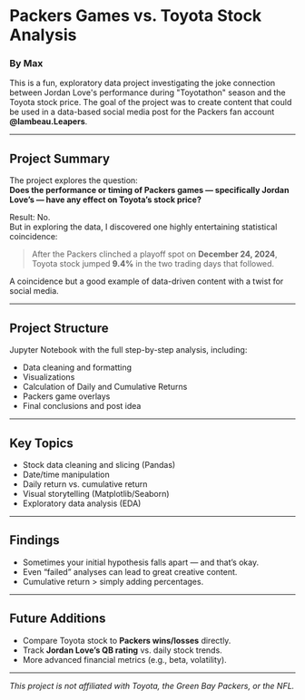 # Packers Games vs. Toyota Stock Analysis

### By Max

This is a fun, exploratory data project investigating the joke connection between Jordan Love's performance during "Toyotathon" season and the Toyota stock price. The goal of the project was to create content that could be used in a data-based social media post for the Packers fan account **@lambeau.Leapers**.

---

## Project Summary

The project explores the question:  
**Does the performance or timing of Packers games — specifically Jordan Love’s — have any effect on Toyota’s stock price?**

Result: No.  
But in exploring the data, I discovered one highly entertaining statistical coincidence:

> After the Packers clinched a playoff spot on **December 24, 2024**, Toyota stock jumped **9.4%** in the two trading days that followed.

A coincidence but a good example of data-driven content with a twist for social media.

---

## Project Structure
 
  Jupyter Notebook with the full step-by-step analysis, including:
  - Data cleaning and formatting
  - Visualizations
  - Calculation of Daily and Cumulative Returns
  - Packers game overlays
  - Final conclusions and post idea

---

## Key Topics

- Stock data cleaning and slicing (Pandas)
- Date/time manipulation
- Daily return vs. cumulative return
- Visual storytelling (Matplotlib/Seaborn)
- Exploratory data analysis (EDA)

---

## Findings

- Sometimes your initial hypothesis falls apart — and that’s okay.
- Even “failed” analyses can lead to great creative content.
- Cumulative return > simply adding percentages.

---

## Future Additions

- Compare Toyota stock to **Packers wins/losses** directly.
- Track **Jordan Love’s QB rating** vs. daily stock trends.
- More advanced financial metrics (e.g., beta, volatility).

---

*This project is not affiliated with Toyota, the Green Bay Packers, or the NFL.*

